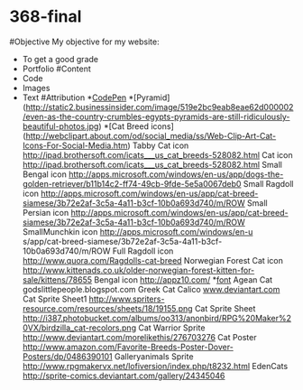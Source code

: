 368-final
=========
#Objective
My objective for my website:
* To get a good grade
* Portfolio
#Content
* Code
* Images
* Text
#Attribution
*[CodePen](http://codpen.io)
*[Pyramid] (http://static2.businessinsider.com/image/519e2bc9eab8eae62d000002/even-as-the-country-crumbles-egypts-pyramids-are-still-ridiculously-beautiful-photos.jpg)
*[Cat Breed icons] (http://webclipart.about.com/od/social_media/ss/Web-Clip-Art-Cat-Icons-For-Social-Media.htm)
Tabby Cat icon
http://ipad.brothersoft.com/icats___us_cat_breeds-528082.html
Cat icon
http://ipad.brothersoft.com/icats___us_cat_breeds-528082.html
Small Bengal icon
http://apps.microsoft.com/windows/en-us/app/dogs-the-golden-retriever/b11b14c2-ff74-49cb-9fde-5e5a0067deb0
Small Ragdoll icon
http://apps.microsoft.com/windows/en-us/app/cat-breed-siamese/3b72e2af-3c5a-4a11-b3cf-10b0a693d740/m/ROW
Small Persian icon
http://apps.microsoft.com/windows/en-us/app/cat-breed-siamese/3b72e2af-3c5a-4a11-b3cf-10b0a693d740/m/ROW
SmallMunchkin icon 
http://apps.microsoft.com/windows/en-u
s/app/cat-breed-siamese/3b72e2af-3c5a-4a11-b3cf-10b0a693d740/m/ROW
Full Ragdoll icon
http://www.quora.com/Ragdolls-cat-breed
Norwegian Forest Cat icon
http://www.kittenads.co.uk/older-norwegian-forest-kitten-for-sale/kittens/78655
Bengal icon
http://appz10.com/
*[font](http://www.fontsquirrel.com/fonts/Tenderness)
Agean Cat
godslittlepeople.blogspot.com 
Greek Cat Calico
www.deviantart.com 
Cat Sprite Sheet1
http://www.spriters-resource.com/resources/sheets/18/19155.png
Cat Sprite Sheet
http://i387.photobucket.com/albums/oo313/anonbird/RPG%20Maker%20VX/birdzilla_cat-recolors.png
Cat Warrior Sprite
http://www.deviantart.com/morelikethis/276703276
Cat Poster
http://www.amazon.com/Favorite-Breeds-Poster-Dover-Posters/dp/0486390101
Galleryanimals Sprite
http://www.rpgmakervx.net/lofiversion/index.php/t8232.html
EdenCats
http://sprite-comics.deviantart.com/gallery/24345046

